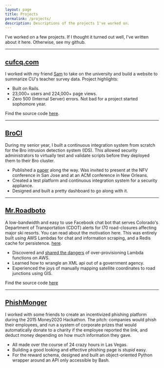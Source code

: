 ```yaml
---
layout: page
title: Projects
permalink: /projects/
description: Descriptions of the projects I've worked on.
---
```


I've worked on a few projects. If I thought it turned out well, I've written about it here. Otherwise, see my github.

___

## [cufcq.com](http://cufcq.com)

I worked with my friend [Sam](untra.io) to take on the university and build a website to summarize CU's teacher survey data. Project highlights:

  - Built on Rails.
  - 23,000+ users and 224,000+ page views.
  - Zero 500 (Internal Server) errors. Not bad for a project started sophomore year.

Find the source code [here](https://github.com/antsankov/cufcq).

___

## [BroCI](https://github.com/antsankov/BroCI)

During my senior year, I built a continuous integration system from scratch for the Bro intrusion detection system (IDS). This allowed security administrators to virtually test and validate scripts before they deployed them to their Bro cluster.

  - Published a [paper][broci] along the way. Was invited to present at the NFV conference in San Jose and at an ACM conference in New Orleans.
  - Created a test platform and continuous integration system for a security appliance.
  - Designed and built a pretty dashboard to go along with it.

[broci]: https://www.academia.edu/26635068/Taking_the_Surprise_out_of_Changes_to_a_Bro_Setup

___

## [Mr.Roadboto](http://m.me/roadboto)

A low-bandwidth and easy to use Facebook chat bot that serves Colorado's Department of Transportation (CDOT) alerts for I70 road-closures affecting major ski resorts. You can read about the motivation here. This was entirely built using AWS Lambdas for chat and information scraping, and a Redis cache for persistence. [here](https://medium.com/@antsankov/domo-arigato-mr-roadboto-pt-1-introducing-the-problem-b0d44e384dc).

  - Discovered and [shared the dangers](https://hackernoon.com/dealing-with-an-aws-billing-surprise-beware-the-defaults-d8a95f6635a2) of over-provisioning Lambda functions on AWS.
  - Learned how to wrangle an XML api out of a government agency.
  - Experienced the joys of manually mapping satellite coordinates to road junctions using GIS.

Find the source code [here](https://github.com/antsankov/MrRoadboto)

___

## [PhishMonger](https://github.com/untra/phishmonger)

I worked with some friends to create an incentivized phishing platform during the 2015 Money2020 Hackathon. The pitch: companies would phish their employees, and run a system of corporate prizes that would automatically donate to a charity if the employee reported the link, and deduct money depending on how much information they gave.

  - All made over the course of 24 crazy hours in Las Vegas.
  - Building a good looking and effective phishing page is *stupid* easy.
  - For the reward schema, designed and built an object-oriented Python wrapper around an API only accessible by Bash.
